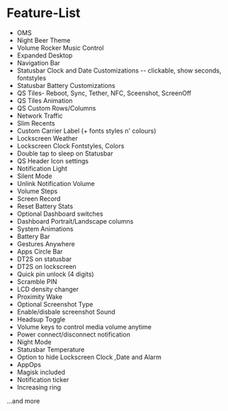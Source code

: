 # Feature-List

- OMS
- Night Beer Theme
- Volume Rocker Music Control
- Expanded Desktop
- Navigation Bar
- Statusbar Clock and Date Customizations
--      clickable, show seconds, fontstyles
- Statusbar Battery Customizations
- QS Tiles- Reboot, Sync, Tether, NFC, Sceenshot, ScreenOff
- QS Tiles Animation
- QS Custom Rows/Columns
- Network Traffic
- Slim Recents
- Custom Carrier Label (+ fonts styles  n' colours)
- Lockscreen Weather
- Lockscreen Clock Fontstyles, Colors
- Double tap to sleep on Statusbar
- QS Header Icon settings
- Notification Light
- Silent Mode
- Unlink Notification Volume
- Volume Steps
- Screen Record
- Reset Battery Stats
- Optional Dashboard switches
- Dashboard Portrait/Landscape columns
- System Animations
- Battery Bar
- Gestures Anywhere
- Apps Circle Bar
- DT2S on statusbar
- DT2S on lockscreen
- Quick pin unlock (4 digits)
- Scramble PIN
- LCD density changer
- Proximity Wake
- Optional Screenshot Type
- Enable/disbale screenshot Sound
- Headsup Toggle
- Volume keys to control media volume anytime
- Power connect/disconnect notification
- Night Mode
- Statusbar Temperature
- Option to hide Lockscreen Clock ,Date and Alarm
- AppOps
- Magisk included
- Notification ticker
- Increasing ring

...and more
